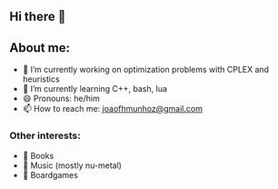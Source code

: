 ## Hi there 👋

## About me:
- 🔭 I’m currently working on optimization problems with CPLEX and heuristics
- 🌱 I’m currently learning C++, bash, lua
- 😄 Pronouns: he/him
- 📫 How to reach me: joaofhmunhoz@gmail.com

### Other interests:
- 📖 Books
- 🎵 Music (mostly nu-metal)
- 🎲 Boardgames
